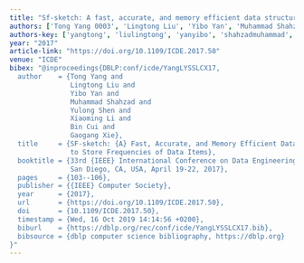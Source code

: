 ```yaml
---
title: "Sf-sketch: A fast, accurate, and memory efficient data structure to store frequencies of data items"
authors: ['Tong Yang 0003', 'Lingtong Liu', 'Yibo Yan', 'Muhammad Shahzad', 'Yulong Shen', 'Xiaoming Li', 'Bin Cui 0001', 'Gaogang Xie']
authors-key: ['yangtong', 'liulingtong', 'yanyibo', 'shahzadmuhammad', 'shenyulong', 'lixiaoming', 'cuibin', 'xiegaogang']
year: "2017"
article-link: "https://doi.org/10.1109/ICDE.2017.50"
venue: "ICDE"
bibex: "@inproceedings{DBLP:conf/icde/YangLYSSLCX17,
  author    = {Tong Yang and
               Lingtong Liu and
               Yibo Yan and
               Muhammad Shahzad and
               Yulong Shen and
               Xiaoming Li and
               Bin Cui and
               Gaogang Xie},
  title     = {SF-sketch: {A} Fast, Accurate, and Memory Efficient Data Structure
               to Store Frequencies of Data Items},
  booktitle = {33rd {IEEE} International Conference on Data Engineering, {ICDE} 2017,
               San Diego, CA, USA, April 19-22, 2017},
  pages     = {103--106},
  publisher = {{IEEE} Computer Society},
  year      = {2017},
  url       = {https://doi.org/10.1109/ICDE.2017.50},
  doi       = {10.1109/ICDE.2017.50},
  timestamp = {Wed, 16 Oct 2019 14:14:56 +0200},
  biburl    = {https://dblp.org/rec/conf/icde/YangLYSSLCX17.bib},
  bibsource = {dblp computer science bibliography, https://dblp.org}
}"
---
```

